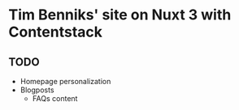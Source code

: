 # Tim Benniks' site on Nuxt 3 with Contentstack

## TODO

- Homepage personalization
- Blogposts
  - FAQs content
